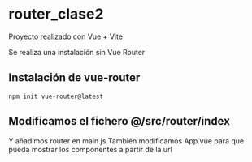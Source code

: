 # router_clase2

Proyecto realizado con Vue + Vite

Se realiza una instalación sin Vue Router

## Instalación de vue-router
`npm init vue-router@latest`
## Modificamos el fichero @/src/router/index
Y añadimos router en main.js
También modificamos App.vue para que pueda mostrar los componentes a partir de la url
